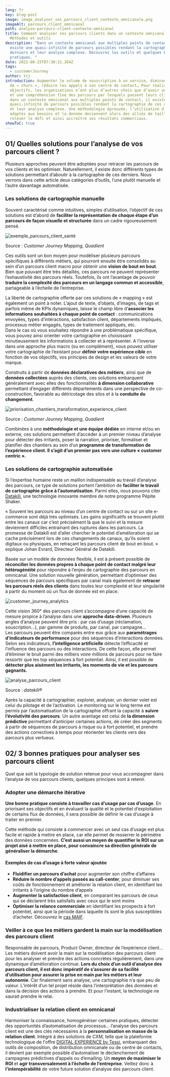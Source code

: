 ```yaml
---
lang: fr
key: blog-post
image: image_analyser_ses_parcours_client_contexte_omnicanale.png
imageAlt: parcours_client_omnicanal
path: analyse-parcours-client-contexte-omnicanal
title: Comment analyser ses parcours clients dans un contexte omnicanal ?
  Méthodes et outils
description: "Dans un contexte omnicanal aux multiples points de contact, il
  existe une quasi-infinité de parcours possibles rendant la cartographie de ces
  derniers et leur analyse complexe. Découvrez les outils et quelques bonnes
  pratiques. "
date: 2022-08-25T07:30:21.264Z
tags:
  - customerJourney
author: tcj
introduction: Augmenter le volume de souscription à un service, diminuer le taux
  de « churn », réduire les appels à son centre de contact… Pour réaliser ces
  objectifs, les organisations n’ont plus d’autres choix que d’avoir une vision
  et une compréhension fine des parcours par lesquels passent leurs clients. Or,
  dans un contexte omnicanal aux multiples points de contact, il existe une
  quasi-infinité de parcours possibles rendant la cartographie de ces derniers
  et leur analyse complexe. Une méthodologie éprouvée, l’utilisation d’outils
  adaptés aux besoins et la donnée deviennent alors des alliés de taille pour
  relever le défi et ainsi accroître ses résultats commerciaux.
showToC: true
---
```

## 01/ Quelles solutions pour l’analyse de vos parcours client ?

Plusieurs approches peuvent être adoptées pour retracer les parcours de vos clients et les optimiser. Naturellement, il existe donc différents types de solutions permettant d’aboutir à la cartographie de ces derniers. Nous verrons dans cette article deux catégories d’outils, l’une plutôt manuelle et l’autre davantage automatisée.

### Les solutions de cartographie manuelle

Souvent caractérisé comme intuitives, simples d’utilisation, l’objectif de ces solutions est d’abord de **faciliter la représentation de chaque étape d’un parcours de façon visuelle et structurée** dans un cadre rigoureusement pensé.

![exemple_parcours_client_santé](exemple_parcours_sante_cjm.jpg "Exemple Parcours client - CJM")

Source : *Customer Journey Mapping, Quadient*

Ces outils sont un bon moyen pour modéliser plusieurs parcours spécifiques à différents métiers, qui pourront ensuite être consolidés au sein d’un parcours client macro pour obtenir une **vision de bout en bout**. Bien que pouvant être très détaillés, ces parcours ne peuvent représenter l’exhaustivité des parcours réels. Toutefois, ils ont l’avantage de pouvoir **traduire la complexité des parcours en un langage commun et accessible**, partageable à l’échelle de l’entreprise.

La liberté de cartographie offerte par ces solutions de « mapping » est également un point à noter. L’ajout de texte, d’objets, d’images, de tags et parfois même de KPIs dynamiques, laisse le champ libre d’**associer les informations souhaitées à chaque point de contact** : communications envoyées, types d’intéractions, satisfaction client, départements impliqués, processus métier engagés, types de traitement appliqués, etc.\
Dans le cas où vous souhaitez répondre à une problématique spécifique, vous pouvez ainsi orienter votre cartographie en choisissant minutieusement les informations à collecter et à représenter. A l’inverse dans une approche plus macro (ou en complément), vous pouvez utiliser votre cartographie de l’existant pour **définir votre expérience cible** en fonction de vos objectifs, vos principes de design et les valeurs de votre marque.

Construits à partir de **données déclaratives des métiers**, ainsi que de **données collectées** auprès des clients, ces solutions embarquent généralement avec elles des fonctionnalités **à dimension collaborative** permettant d’engager différents départements dans une perspective de co-construction, favorable au détricotage des silos et à la **conduite du changement**.

![priorisation_chantiers_transformation_experience_client](tableau-de-priorisation-cjm.png "Tableau de priorisation des chantiers")

Source : *Customer Journey Mapping, Quadient*

Combinées à une **méthodologie et une équipe dédiée** en interne et/ou en externe, ces solutions permettent d’accéder à un premier niveau d’analyse pour détecter des irritants, poser la narration, prioriser, formaliser et planifier des chantiers au sein d’un **programme de transformation de l’expérience client. Il s’agit d’un premier pas vers une culture « customer centric ».**

### Les solutions de cartographie automatisée

Si l’expertise humaine reste un maillon indispensable au travail d’analyse des parcours, ce type de solutions portent l’ambition de **faciliter le travail de cartographie grâce à l’automatisation**. Parmi elles, nous pouvons citer [Datakili](https://datakili.com/), une technologie innovante membre de notre programme Pépite Shaker.

« Souvent les parcours au niveau d’un centre de contact ou sur un site e-commerce sont déjà très optimisés. Les gains significatifs se trouvent plutôt entre les canaux car c’est précisément là que le suivi et la mesure deviennent difficiles entrainant des ruptures dans les parcours. La promesse de Datakili est d’aller chercher le potentiel d’amélioration qui se cache précisément lors de ces changements de canaux, qu’ils soient digitaux ou physiques, en retraçant les parcours client de bout en bout. » explique Johan Evrard, Directeur Général de Datakili.

Basée sur un modèle de données flexible, il est à présent possible de **réconcilier les données propres à chaque point de contact malgré leur hétérogénéité** pour répondre à l’enjeu de cartographie des parcours en omnicanal. Une solution nouvelle génération, permettant d’optimiser des séquences de parcours spécifiques par canal mais également de **retracer les parcours réels des clients** dans toutes leur complexité et leur singularité à partir du moment où un flux de donnée est en place.

![customer_journey_analytics](datakili.png "Datakili")

Cette vision 360° des parcours client s’accompagne d’une capacité de mesure propice à l’analyse dans une **approche data-driven**. Plusieurs angles d’analyse peuvent être pris : par cas d’usage (réclamation, souscription…), par gamme de produits, par canal, par campagne…\
Les parcours peuvent être comparés entre eux grâce aux **paramétrages d’indicateurs de performance** pour des séquences d’interactions données. Selon ses indicateurs, **l’intelligence artificielle** détecte l’efficacité et l’influence des parcours ou des interactions. De cette façon, elle permet d’éliminer le bruit parmi des milliers voire millions de parcours pour ne faire ressortir que les top séquences à fort potentiel. Ainsi, il est possible de **détecter plus aisément les irritants, les moments de vie et les parcours gagnants.**

![analyse_parcours_client](exemple_interface_datakili.jpg "Interface Datakili")

Source : *datakili®*

Après la capacité à cartographier, explorer, analyser, un dernier volet est celui du pilotage et de l’activation. Le monitoring sur le long terme est permis par l’automatisation de la cartographie offrant la capacité à **suivre l’évolutivité des parcours**. Un autre avantage est celui de **la dimension prédictive** permettant d’anticiper certaines actions, de créer des segments à partir de séquences de parcours à risque ou à fort potentiel, et prendre des actions correctives à temps pour réorienter les clients vers des parcours plus vertueux.

## 02/ 3 bonnes pratiques pour analyser ses parcours client

Quel que soit la typologie de solution retenue pour vous accompagner dans l’analyse de vos parcours clients, quelques principes sont à retenir.

### Adopter une démarche itérative

**Une bonne pratique consiste à travailler cas d’usage par cas d’usage**. En priorisant ses objectifs et en évaluant la qualité et le potentiel d’exploitation de certains flux de données, il sera possible de définir le cas d’usage à traiter en premier.

Cette méthode qui consiste à commencer avec un seul cas d’usage est plus facile et rapide à mettre en place, car elle permet de resserrer le périmètre des données concernées. **C’est aussi un moyen de quantifier le ROI sur un projet aisé à mettre en place, pour convaincre sa direction générale de généraliser la démarche**.

#### Exemples de cas d’usage à forte valeur ajoutée

* **Fluidifier un parcours d’achat** pour augmenter son chiffre d’affaires
* **Réduire le nombre d’appels passés au call-center**, pour diminuer ses coûts de fonctionnement et améliorer la relation client, en identifiant les irritants à l’origine du nombre d’appels
* **Augmenter la satisfaction client**, en comparant les parcours de ceux qui se déclarent très satisfaits avec ceux qui le sont moins
* **Optimiser la relance commerciale** en identifiant les prospects à fort potentiel, ainsi que la période dans laquelle ils sont le plus susceptibles d’acheter. Découvrez le [cas MAIF](https://datakili.com/cas-dusage/maif/).

### Veiller à ce que les métiers gardent la main sur la modélisation des parcours client

Responsable de parcours, Product Owner, directeur de l’expérience client… Les métiers doivent avoir la main sur la modélisation des parcours client pour les analyser et prendre des actions concrètes régulièrement, dans une dynamique d’amélioration continue. **Lors du choix d’un outil d’analyse des parcours client, il est donc impératif de s’assurer de sa facilité d’utilisation pour assurer la prise en main par les métiers et leur autonomie**. Car finalement sans analyse, une cartographie n’a que peu de valeur. L’intérêt d’un tel projet réside dans l’interprétation des données et dans la décision des actions à prendre. Et pour l’instant, la technologie ne saurait prendre le relai.

### Industrialiser la relation client en omnicanal

Harmoniser la connaissance, homogénéiser certaines pratiques, détecter des opportunités d’automatisation de processus… l’analyse des parcours client est une des clés nécessaires à la **personnalisation en masse de la relation client**. Intégré à des solutions de CXM, telle que la plateforme technologique de l'offre [DIGITAL EXPERIENCE by Tessi](https://www.tessi.eu/fr/digital-experience-by-tessi/?mtm_campaign=digitalexperience_lancement&mtm_source=blog_tessijourney&mtm_medium=referral&mtm_content=article-tessi-datakili-methodes-outils), embarquant des outils de composition, de distribution omnicanale ou de centre de contacts, il devient par exemple possible d’automatiser le déclenchement de campagnes prédictives d’appels ou d’emailing. Un **moyen de maximiser le ROI** et **agir transversalement à l’échelle de l’entreprise**. Veillez donc à **l’interopérabilité** de votre future solution d’analyse des parcours client.